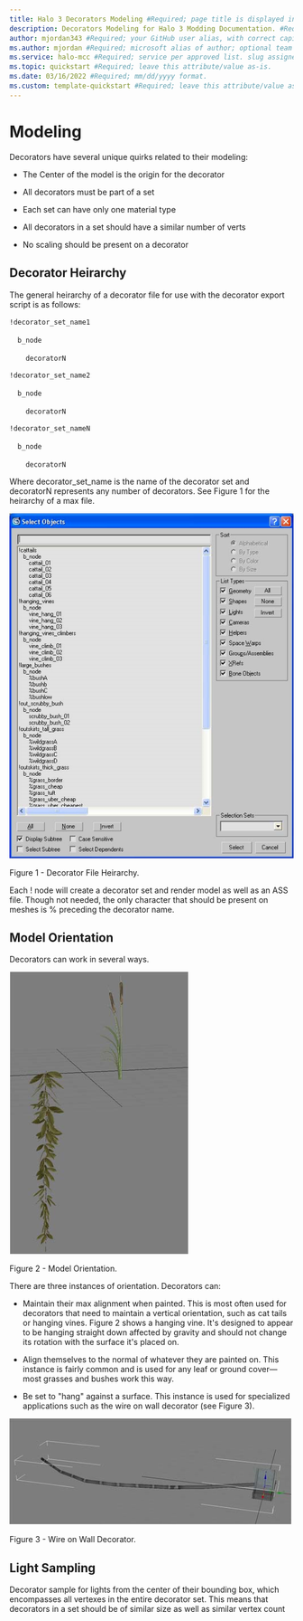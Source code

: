 ```yaml
---
title: Halo 3 Decorators Modeling #Required; page title is displayed in search results. Include the brand.
description: Decorators Modeling for Halo 3 Modding Documentation. #Required; article description that is displayed in search results. 
author: mjordan343 #Required; your GitHub user alias, with correct capitalization.
ms.author: mjordan #Required; microsoft alias of author; optional team alias.
ms.service: halo-mcc #Required; service per approved list. slug assigned by ACOM.
ms.topic: quickstart #Required; leave this attribute/value as-is.
ms.date: 03/16/2022 #Required; mm/dd/yyyy format.
ms.custom: template-quickstart #Required; leave this attribute/value as-is.
---
```


# Modeling

Decorators have several unique quirks related to their modeling:

- The Center of the model is the origin for the decorator

- All decorators must be part of a set

- Each set can have only one material type

- All decorators in a set should have a similar number of verts

- No scaling should be present on a decorator

## Decorator Heirarchy

The general heirarchy of a decorator file for use with the decorator export script is as follows:

```
!decorator_set_name1

  b_node

    decoratorN
```

```
!decorator_set_name2

  b_node

    decoratorN
```

```
!decorator_set_nameN

  b_node

    decoratorN
```

Where decorator_set_name is the name of the decorator set and decoratorN represents any number of decorators. See Figure 1 for the heirarchy of a max file.

![View of the hierarchy menu in 3DS Max listing all the decorator nodes.](./media/H3_Decorators_Hierarchy.png)

Figure 1 - Decorator File Heirarchy.

Each ! node will create a decorator set and render model as well as an ASS file. Though not needed, the only character that should be present on meshes is % preceding the decorator name.

## Model Orientation

Decorators can work in several ways.

![Two plant decorators, one starting on the floor and pointing up and another starting on the floor and hanging down.](./media/H3_Decorators_ModelOrientation.png)

Figure 2 - Model Orientation.

There are three instances of orientation. Decorators can:

- Maintain their max alignment when painted. This is most often used for decorators that need to maintain a vertical orientation, such as cat tails or hanging vines. Figure 2 shows a hanging vine. It's designed to appear to be hanging straight down affected by gravity and should not change its rotation with the surface it's placed on.

- Align themselves to the normal of whatever they are painted on. This instance is fairly common and is used for any leaf or ground cover— most grasses and bushes work this way.

- Be set to "hang" against a surface. This instance is used for specialized applications such as the wire on wall decorator (see Figure 3).

![a decorator of a wire.](./media/H3_Decorators_Wire.png)

Figure 3 - Wire on Wall Decorator.

## Light Sampling

Decorator sample for lights from the center of their bounding box, which encompasses all vertexes in the entire decorator set. This means that decorators in a set should be of similar size as well as similar vertex count

